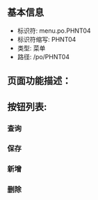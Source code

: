 
## 基本信息

- 标识符: menu.po.PHNT04
- 标识符缩写: PHNT04
- 类型: 菜单
- 路径: /po/PHNT04

## 页面功能描述：





## 按钮列表:


### 查询



### 保存



### 新增



### 删除


